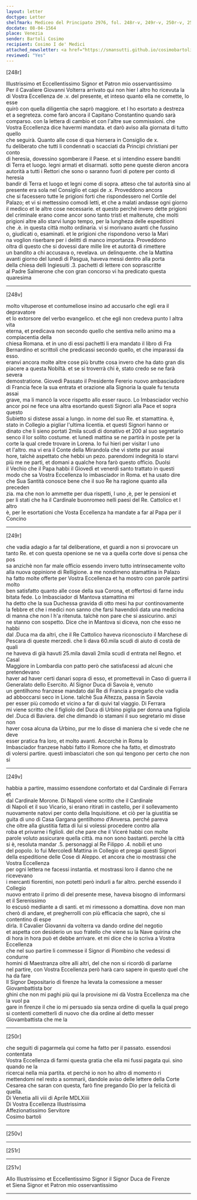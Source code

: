```yaml
---
layout: letter
doctype: Letter
shelfmark: Mediceo del Principato 2976, fol. 248r-v, 249r-v, 250r-v, 251r-v
docdate: 08-04-1564
place: Venezia
sender: Bartoli Cosimo
recipient: Cosimo I de' Medici
attached_newsletter: <a href="https://smansutti.github.io/cosimobartoli/texts/2976_102/">2976_102</a>
reviewed: "Yes"
---
```


[248r]  
  
  
Illustrissimo et Eccellentissimo Signor et Patron mio osservantissimo   
Per il Cavaliere Giovanni Volterra arrivato qui non hier l altro ho ricevuta la  
di Vostra Eccellenza de .v. del presente, et inteso quanto ella ne comette, lo esse  
quirò con quella diligentia che saprò maggiore. et l ho esortato a destreza  
et a segreteza. come farò ancora il Capitano Constantino quando sarà  
comparso. con la lettera di cambio et con l'altre sue commissioni. che  
Vostra Eccellenza dice havermi mandata. et darò aviso alla giornata di tutto quello  
che seguirà. Quanto alle cose di qua hiersera in Consiglio de x.  
fu deliberato che tutti li condennati o scacciati da Principi christiani per conto  
di heresia, dovessino sgomberare il Paese. et si intendino essere banditi  
di Terra et luogo. legni armati et disarmati. sotto pene queste dieron ancora  
autorità a tutti i Rettori che sono o saranno fuori di potere per conto di heresia  
bandir di Terra et luogo et legni come di sopra. atteso che tal autorità sino al  
presente era sola nel Consiglio et capi de .x. Proveddono ancora  
che si facessero tutte le prigioni forti che rispondessero nel Cortile del  
Palazo; et vi si mettessino comodi letti, et che a malati andasse ogni giorno  
il medico et le altre cose necessarie. et questo perché invero dette prigioni  
del criminale erano come ancor sono tanto tristi et maltenute, che molti  
prigioni altre allo starvi lungo tempo, per la lungheza delle espeditioni  
che .è. in questa città molto ordinaria. vi si morivano avanti che fussino  
o, giudicati o, esaminati. et le prigioni che rispondono verso la Mari  
na voglion riserbare per i delitti di manco importanza. Proveddono  
oltra di questo che si dovessi dare mille lire et autorità di rimettere  
un bandito a chi accusava o, revelava. un delinquente. che la Mattina  
avanti giorno del lunedì di Pasgua, haveva messi dentro alla porta  
della chiesa delli Ingiesuiti .3. pachetti di lettere con soprascritte  
al Padre Salmerone che con gran concorso vi ha predicato questa quaresima  
  
---  

[248v]  
  
  
molto vituperose et contumeliose insino ad accusarlo che egli era il depravatore  
et lo extorsore del verbo evangelico. et che egli non credeva punto l altra vita  
eterna, et predicava non secondo quello che sentiva nello animo ma a compiacentia della  
chiesa Romana. et in uno di essi pachetti li era mandato il libro di Fra  
Bernardino et scrittoli che predicassi secondo quello, et che imparassi da esso.  
eranvi ancora molte altre cose più brutte cosa invero che ha dato gran dis  
piacere a questa Nobiltà. et se si troverrà chi è, stato credo se ne farà severa  
demostratione. Giovedì Passato il Presidente Fererio nuovo ambasciadore  
di Francia fece la sua entrata et orazione alla Signoria la quale fu tenuta assai  
grave, ma li mancò la voce rispetto allo esser rauco. Lo Imbasciador vechio  
ancor poi ne fece una altra esortando questi Signori alla Pace et sopra questo  
Subietto si distese assai a lungo. in nome del suo Re. et stamattina. è,  
stato in Collegio a pigliar l'ultima licentia. et questi Signori hanno or  
dinato che li sieno portati 2mila scudi di donativo et 200 al suo segretario  
senco il lor solito costume. et lunedì mattina se ne partirà in poste per la  
corte la qual crede trovare in Lorena. Io fui hieri per visitar l uno  
et l'altro. ma vi era il Conte della Mirandola che vi stette pur assai  
hore, talchè aspettato che hebbi un pezo. parendomi indegnità lo starvi  
più me ne partì, et domani a qualche hora farò questo officio. Duolsi  
il Vechio che il Papa habbi il Giovedì et venerdì santo trattato in questi  
modo che sa Vostra Eccellenza lo imbasciador in Roma. et ha usato dire  
che Sua Santità conosce bene che il suo Re ha ragione quanto alla preceden  
zia. ma che non lo ammette per dua rispetti, l uno ,è, per le pensioni et  
per li stati che ha il Cardinale buonromeo nelli paesi del Re. Cattolico et l altro  
è, per le esortationi che Vosta Eccellenza ha mandate a far al Papa per il Concino  
  
---  

[249r]  
  
  
che vadia adagio a far tal deliberatione, et guardi a non si provocare un  
tanto Re. et con questa openione se ne va a quella corte dove si pensa che pos  
sa anzichè non far male officio essendo invero tutto intrinsecamente volto  
alla nuova oppinione di Relligione. a me nondimeno stamattina in Palazo  
ha fatto molte offerte per Vostra Eccellenza et ha mostro con parole partirsi molto  
ben satisfatto quanto alle cose della sua Corona, et offertosi di farne indu  
bitata fede. Lo Imbasciador di Mantova stamattina mi  
ha detto che la sua Duchessa gravida di otto mesi ha pur continovamente  
la febbre et che i medici non sanno che farsi havendoli data una medicina  
di manna che non l h'a ritenuta. talchè non pare che si assicurino. anzi  
ne stanno con sospetto. Dice che in Mantova si diceva, non che esso ne habbi  
dal .Duca ma da altri, che il Re Cattolico haveva riconosciuto il Marchese di  
Pescara di queste merzedi. che li dava 60.mila scudi di aiuto di costà de quali  
ne haveva di già havuti 25.mila davali 2mila scudi d entrata nel Regno. et Casal  
Maggiore in Lombardia con patto però che satisfacessi ad alcuni che pretendevano  
haver ad haver certi danari sopra di esso, et promettevali in Caso di guerra il  
Generalato dello Esercito. Al Signor Duca di Savoia è, venuto  
un gentilhomo franzese mandato dal Re di Francia a pregarlo che vadia  
ad abboccarsi seco in Lione. talchè Sua Altezza, passa in Savoia  
per esser più comodo et vicino a far di quivi tal viaggio. Di Ferrara  
mi viene scritto che il figliolo del Duca di Urbino piglia per donna una figliola  
del .Duca di Baviera. del che dimandò io stamani il suo segretario mi disse non  
haver cosa alcuna da Urbino, pur me lo disse di maniera che si vede che ne deve  
esser pratica fra loro, et molto avanti. Ancorchè in Roma lo  
Imbasciador franzese habbi fatto il Romore che ha fatto, et dimostrato  
di volersi partire. questi imbasciatori che son qui tengono per certo che non si  
  
---  

[249v]  
  
  
habbia a partire, massimo essendone confortato et dal Cardinale di Ferrara et  
dal Cardinale Morone. Di Napoli viene scritto che il Cardinale  
di Napoli et il suo Vicario, si erano ritirati in castello, per il sollevamento  
nuovamente natovi per conto della Inquisitione. et ciò per la giustitia se  
guita di uno di Casa Gargana gentilhomo d'Anversa. perché pareva  
che oltre alla giustitia fatta di lui si volessi procedere contro alla  
roba et privarne i figlioli. del che pare che il Viceré habbi con molte  
parole voluto assicurare quella città. ma non sono bastanti. perché la città  
si è, resoluta mandar .5. personaggi al Re Filippo .4. nobili et uno  
del popolo. Io fui Mercoledì Mattina in Collegio et pregai questi Signori  
della espeditione delle Cose di Aleppo. et ancora che io mostrassi che Vostra Eccellenza  
per ogni lettera ne facessi instantia. et mostrassi loro il danno che ne ricevevano  
i mercanti fiorentini, non potetti però indurli a far altro. perché essendo il Collegio  
nuovo entrato il primo dì del presente mese, haveva bisogno di imformarsi et il Serenissimo  
lo escusò mediante a dì santi. et mi rimessono a domattina. dove non man  
cherò di andare, et pregherrolli con più efficacia che saprò, che si contentino di espe  
dirla. Il Cavalier Giovanni da volterra va dando ordine del negotio  
et aspetta con desiderio un suo fratello che viene su la Nave quirina che  
di hora in hora può et debbe arrivare. et mi dice che io scriva a Vostra Eccellenza  
che nel suo partire li commesse il Signor di Piombino che vedessi di condurre  
homini di Maestranza oltre alli altri, del che non si ricordò di parlarne  
nel partire, con Vostra Eccellenza però harà caro sapere in questo quel che ha da fare  
Il Signor Depositario di firenze ha levata la comessione a messer Giovambattista bor  
ghini che non mi paghi più qui la provisione mi dà Vostra Eccellenza ma che la vuol pa  
gare in firenze il che io mi persuado sia senza ordine di quella la qual prego  
si contenti cometterli di nuovo che dia ordine al detto messer Giovambattista che me la  
  
---  

[250r]  
  
  
che seguiti di pagarmela qui come ha fatto per il passato. essendosi contentata  
Vostra Eccellenza di farmi questa gratia che ella mi fussi pagata qui. sino quando ne la  
ricercai nella mia partita. et perché io non ho altro di momento ri  
mettendomi nel resto a sommarii, dandole aviso delle lettere della Corte  
Cesarea che saran con questa, farò fine pregando Dio per la felicità di quella.  
Di Venetia alli  viii di Aprile MDLXiiii  
Di Vostra Eccellenza Illustrissima  
Affezionatissimo Servitore  
Cosimo bartoli  
  
---  

[250v]  
  
  
  
---  

[251r]  
  
  
  
---  

[251v]  
  
  
Allo Illustrissimo et Eccellentissimo Signor il Signor Duca de Firenze  
et Siena Signor et Patron mio osservantissimo  
  
---  

